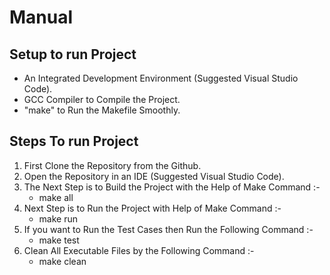 # Manual
## Setup to run Project
- An Integrated Development Environment (Suggested Visual Studio Code).
- GCC Compiler to Compile the Project.
- "make" to Run the Makefile Smoothly.

## Steps To run Project

1. First Clone the Repository from the Github.
2. Open the Repository in an IDE (Suggested Visual Studio Code).
3. The Next Step is to Build the Project with the Help of Make Command :-
   - make all
4. Next Step is to Run the Project with Help of Make Command :-
   - make run
5. If you want to Run the Test Cases then Run the Following Command :-
   - make test
6. Clean All Executable Files by the Following Command :-
   - make clean
